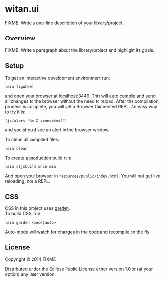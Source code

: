 # witan.ui

FIXME: Write a one-line description of your library/project.

## Overview

FIXME: Write a paragraph about the library/project and highlight its goals.

## Setup

To get an interactive development environment run:

    lein figwheel

and open your browser at [localhost:3449](http://localhost:3449/).
This will auto compile and send all changes to the browser without the
need to reload. After the compilation process is complete, you will
get a Browser Connected REPL. An easy way to try it is:

    (js/alert "Am I connected?")

and you should see an alert in the browser window.

To clean all compiled files:

    lein clean

To create a production build run:

    lein cljsbuild once min

And open your browser in `resources/public/index.html`. You will not
get live reloading, nor a REPL.

## CSS

CSS in this project uses [garden](https://github.com/noprompt/garden).  
To build CSS, run:

    lein garden <once|auto>

Auto-mode will watch for changes in the code and recompile on the fly.

## License

Copyright © 2014 FIXME

Distributed under the Eclipse Public License either version 1.0 or (at your option) any later version.
